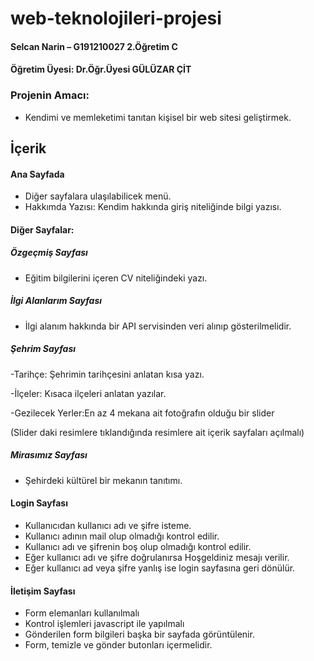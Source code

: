# web-teknolojileri-projesi

#### Selcan Narin – G191210027 2.Öğretim C
#### Öğretim Üyesi: Dr.Öğr.Üyesi GÜLÜZAR ÇİT

###  Projenin Amacı:
- Kendimi ve memleketimi tanıtan kişisel bir web sitesi geliştirmek.

##   İçerik

#### Ana Sayfada
- Diğer sayfalara ulaşılabilicek menü.
- Hakkımda Yazısı: Kendim hakkında giriş niteliğinde bilgi yazısı.
 
####  Diğer Sayfalar:

##### Özgeçmiş Sayfası

- Eğitim bilgilerini içeren CV niteliğindeki yazı.

##### İlgi Alanlarım Sayfası

- İlgi alanım hakkında bir API servisinden veri alınıp gösterilmelidir.

##### Şehrim Sayfası

-Tarihçe: Şehrimin tarihçesini anlatan kısa yazı.

-İlçeler: Kısaca ilçeleri anlatan yazılar.

-Gezilecek Yerler:En az 4 mekana ait fotoğrafın olduğu bir slider

(Slider daki resimlere tıklandığında resimlere ait içerik sayfaları açılmalı)

##### Mirasımız Sayfası

- Şehirdeki kültürel bir mekanın tanıtımı.

#### Login Sayfası
- Kullanıcıdan kullanıcı adı ve şifre isteme.
- Kullanıcı adının mail olup olmadığı kontrol edilir.
- Kullanıcı adı ve şifrenin boş olup olmadığı kontrol edilir.
- Eğer kullanıcı adı ve şifre doğrulanırsa Hoşgeldiniz mesajı verilir.
- Eğer kullanıcı ad veya şifre yanlış ise login sayfasına geri dönülür.

#### İletişim Sayfası
- Form elemanları kullanılmalı
- Kontrol işlemleri javascript ile yapılmalı
- Gönderilen form bilgileri başka bir sayfada görüntülenir.
- Form, temizle ve gönder butonları içermelidir.
